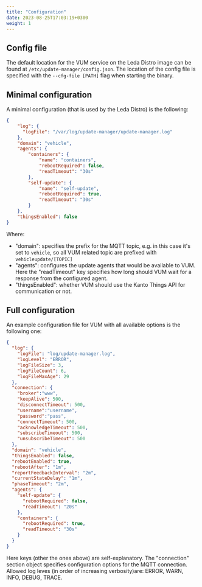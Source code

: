 ```yaml
---
title: "Configuration"
date: 2023-08-25T17:03:19+0300
weight: 1
---
```


## Config file

The default location for the VUM service on the Leda Distro image can be found at `/etc/update-manager/config.json`.
The location of the config file is specified with the `--cfg-file [PATH]` flag when starting the binary.

## Minimal configuration

A minimal configuration (that is used by the Leda Distro) is the following:

```json
{
    "log": {
      "logFile": "/var/log/update-manager/update-manager.log"
    },
    "domain": "vehicle",
    "agents": {
        "containers": {
            "name": "containers",
            "rebootRequired": false,
            "readTimeout": "30s"
        },
        "self-update": {
            "name": "self-update",
            "rebootRequired": true,
            "readTimeout": "30s"
        }
    },
    "thingsEnabled": false
}
```

Where:

- "domain": specifies the prefix for the MQTT topic, e.g. in this case it's set to `vehicle`, so all VUM related topic are prefixed with `vehicleupdate/[TOPIC]`
- "agents": configures the update agents that would be available to VUM. Here the "readTimeout" key specifies how long should VUM wait for a response from the configured agent. 
- "thingsEnabled": whether VUM should use the Kanto Things API for communication or not.

## Full configuration

An example configuration file for VUM with all available options is the following one:

```json
{
  "log": {
    "logFile": "log/update-manager.log",
    "logLevel": "ERROR",
    "logFileSize": 3,
    "logFileCount": 6,
    "logFileMaxAge": 29
  },
  "connection": {
    "broker":"www",
    "keepAlive": 500,
    "disconnectTimeout": 500,
    "username":"username",
    "password":"pass",
    "connectTimeout": 500,
    "acknowledgeTimeout": 500,
    "subscribeTimeout": 500,
    "unsubscribeTimeout": 500
  },
  "domain": "vehicle",
  "thingsEnabled": false,
  "rebootEnabled": true,
  "rebootAfter": "1m",
  "reportFeedbackInterval": "2m",
  "currentStateDelay": "1m",
  "phaseTimeout": "2m",
  "agents": {
    "self-update": {
      "rebootRequired": false,
      "readTimeout": "20s"
    },
    "containers": {
      "rebootRequired": true,
      "readTimeout": "30s"
    }
  }
}
```

Here keys (other the ones above) are self-explanatory. The "connection" section object specifies configuration options for the MQTT connection.
Allowed log leves (in order of increasing verbosity)are: ERROR, WARN, INFO, DEBUG, TRACE.
